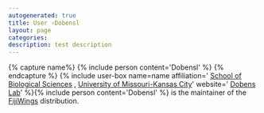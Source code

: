 ```yaml
---
autogenerated: true
title: User ›Dobensl
layout: page
categories: 
description: test description
---
```



{% capture name%}
{% include person content='Dobensl' %}
{% endcapture %}
{% include user-box name=name affiliation=' [School of Biological Sciences](http://sbs.umkc.edu/) , [University of Missouri-Kansas City](http://www.umkc.edu/)' website=' [Dobens Lab](http://sbs.umkc.edu/dobens/)' %}{% include person content='Dobensl' %} is the maintainer of the [FijiWings](/plugins/fijiwings) distribution.
